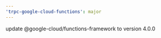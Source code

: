 ```yaml
---
'trpc-google-cloud-functions': major
---
```


update @google-cloud/functions-framework to version 4.0.0
